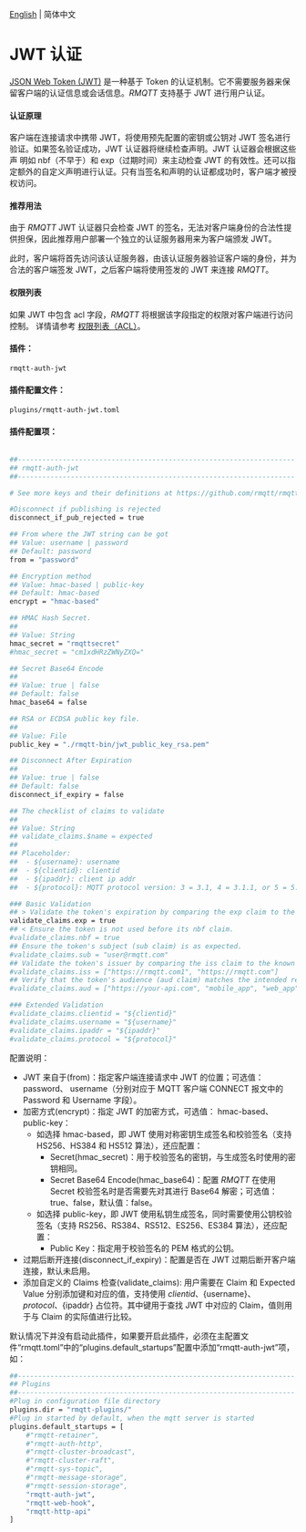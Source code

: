 [English](../en_US/auth-jwt.md)  | 简体中文

# JWT 认证

[JSON Web Token (JWT)](https://jwt.io/) 是一种基于 Token 的认证机制。它不需要服务器来保留客户端的认证信息或会话信息。*RMQTT* 支持基于 
JWT 进行用户认证。

#### 认证原理

客户端在连接请求中携带 JWT，将使用预先配置的密钥或公钥对 JWT 签名进行验证。如果签名验证成功，JWT 认证器将继续检查声明。JWT 认证器会根据这些声
明如 nbf（不早于）和 exp（过期时间）来主动检查 JWT 的有效性。还可以指定额外的自定义声明进行认证。只有当签名和声明的认证都成功时，客户端才被授权访问。

#### 推荐用法

由于 *RMQTT* JWT 认证器只会检查 JWT 的签名，无法对客户端身份的合法性提供担保，因此推荐用户部署一个独立的认证服务器用来为客户端颁发 JWT。

此时，客户端将首先访问该认证服务器，由该认证服务器验证客户端的身份，并为合法的客户端签发 JWT，之后客户端将使用签发的 JWT 来连接 *RMQTT*。

#### 权限列表

如果 JWT 中包含 acl 字段，*RMQTT* 将根据该字段指定的权限对客户端进行访问控制。 详情请参考 [权限列表（ACL）](./perm-list.md)。

#### 插件：

```bash
rmqtt-auth-jwt
```

#### 插件配置文件：

```bash
plugins/rmqtt-auth-jwt.toml
```

#### 插件配置项：

```bash

##--------------------------------------------------------------------
## rmqtt-auth-jwt
##--------------------------------------------------------------------

# See more keys and their definitions at https://github.com/rmqtt/rmqtt/blob/master/docs/en_US/auth-jwt.md

#Disconnect if publishing is rejected
disconnect_if_pub_rejected = true

## From where the JWT string can be got
## Value: username | password
## Default: password
from = "password"

## Encryption method
## Value: hmac-based | public-key
## Default: hmac-based
encrypt = "hmac-based"

## HMAC Hash Secret.
##
## Value: String
hmac_secret = "rmqttsecret"
#hmac_secret = "cm1xdHRzZWNyZXQ="

## Secret Base64 Encode
##
## Value: true | false
## Default: false
hmac_base64 = false

## RSA or ECDSA public key file.
##
## Value: File
public_key = "./rmqtt-bin/jwt_public_key_rsa.pem"

## Disconnect After Expiration
##
## Value: true | false
## Default: false
disconnect_if_expiry = false

## The checklist of claims to validate
##
## Value: String
## validate_claims.$name = expected
##
## Placeholder:
##  - ${username}: username
##  - ${clientid}: clientid
##  - ${ipaddr}: client ip addr
##  - ${protocol}: MQTT protocol version: 3 = 3.1, 4 = 3.1.1, or 5 = 5.0

### Basic Validation
## > Validate the token's expiration by comparing the exp claim to the current UTC time.
validate_claims.exp = true
## < Ensure the token is not used before its nbf claim.
#validate_claims.nbf = true
## Ensure the token's subject (sub claim) is as expected.
#validate_claims.sub = "user@rmqtt.com"
## Validate the token's issuer by comparing the iss claim to the known issuer.
#validate_claims.iss = ["https://rmqtt.com1", "https://rmqtt.com"]
## Verify that the token's audience (aud claim) matches the intended recipient.
#validate_claims.aud = ["https://your-api.com", "mobile_app", "web_app"]

### Extended Validation
#validate_claims.clientid = "${clientid}"
#validate_claims.username = "${username}"
#validate_claims.ipaddr = "${ipaddr}"
#validate_claims.protocol = "${protocol}"

```

配置说明：
 * JWT 来自于(from)：指定客户端连接请求中 JWT 的位置；可选值： password、 username（分别对应于 MQTT 客户端 CONNECT 报文中的 Password 
   和 Username 字段）。
 * 加密方式(encrypt)：指定 JWT 的加密方式，可选值： hmac-based、public-key：
   * 如选择 hmac-based，即 JWT 使用对称密钥生成签名和校验签名（支持 HS256、HS384 和 HS512 算法），还应配置：
     * Secret(hmac_secret)：用于校验签名的密钥，与生成签名时使用的密钥相同。
     * Secret Base64 Encode(hmac_base64)：配置 *RMQTT* 在使用 Secret 校验签名时是否需要先对其进行 Base64 解密；可选值：true、false，默认值：false。
   * 如选择 public-key，即 JWT 使用私钥生成签名，同时需要使用公钥校验签名（支持 RS256、RS384、RS512、ES256、ES384 算法），还应配置：
     * Public Key：指定用于校验签名的 PEM 格式的公钥。
 * 过期后断开连接(disconnect_if_expiry)：配置是否在 JWT 过期后断开客户端连接，默认未启用。
 * 添加自定义的 Claims 检查(validate_claims): 用户需要在 Claim 和 Expected Value 分别添加键和对应的值，支持使用 ${clientid}、${username}、
   ${protocol}、${ipaddr} 占位符。其中键用于查找 JWT 中对应的 Claim，值则用于与 Claim 的实际值进行比较。


默认情况下并没有启动此插件，如果要开启此插件，必须在主配置文件“rmqtt.toml”中的“plugins.default_startups”配置中添加“rmqtt-auth-jwt”项，如：
```bash
##--------------------------------------------------------------------
## Plugins
##--------------------------------------------------------------------
#Plug in configuration file directory
plugins.dir = "rmqtt-plugins/"
#Plug in started by default, when the mqtt server is started
plugins.default_startups = [
    #"rmqtt-retainer",
    #"rmqtt-auth-http",
    #"rmqtt-cluster-broadcast",
    #"rmqtt-cluster-raft",
    #"rmqtt-sys-topic",
    #"rmqtt-message-storage",
    #"rmqtt-session-storage",
    "rmqtt-auth-jwt",
    "rmqtt-web-hook",
    "rmqtt-http-api"
]
```

